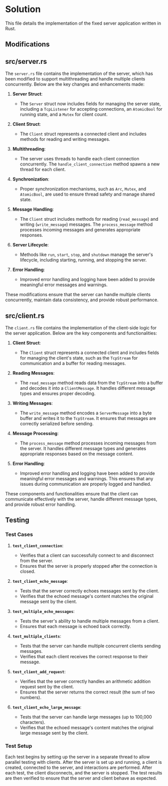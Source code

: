 # Solution

This file details the implementation of the fixed server application written in Rust.

## Modifications
## src/server.rs

The `server.rs` file contains the implementation of the server, which has been modified to support multithreading and handle multiple clients concurrently. Below are the key changes and enhancements made:

1. **Server Struct**:
   - The `Server` struct now includes fields for managing the server state, including a `TcpListener` for accepting connections, an `AtomicBool` for running state, and a `Mutex` for client count.

2. **Client Struct**:
   - The `Client` struct represents a connected client and includes methods for reading and writing messages.

3. **Multithreading**:
   - The server uses threads to handle each client connection concurrently. The `handle_client_connection` method spawns a new thread for each client.

4. **Synchronization**:
   - Proper synchronization mechanisms, such as `Arc`, `Mutex`, and `AtomicBool`, are used to ensure thread safety and manage shared state.

5. **Message Handling**:
   - The `Client` struct includes methods for reading (`read_message`) and writing (`write_message`) messages. The `process_message` method processes incoming messages and generates appropriate responses.

6. **Server Lifecycle**:
   - Methods like `run`, `start`, `stop`, and `shutdown` manage the server's lifecycle, including starting, running, and stopping the server.

7. **Error Handling**:
   - Improved error handling and logging have been added to provide meaningful error messages and warnings.

These modifications ensure that the server can handle multiple clients concurrently, maintain data consistency, and provide robust performance.

## src/client.rs

The `client.rs` file contains the implementation of the client-side logic for the server application. Below are the key components and functionalities:

1. **Client Struct**:
   - The `Client` struct represents a connected client and includes fields for managing the client's state, such as the `TcpStream` for communication and a buffer for reading messages.

2. **Reading Messages**:
   - The `read_message` method reads data from the `TcpStream` into a buffer and decodes it into a `ClientMessage`. It handles different message types and ensures proper decoding.

3. **Writing Messages**:
   - The `write_message` method encodes a `ServerMessage` into a byte buffer and writes it to the `TcpStream`. It ensures that messages are correctly serialized before sending.

4. **Message Processing**:
   - The `process_message` method processes incoming messages from the server. It handles different message types and generates appropriate responses based on the message content.

5. **Error Handling**:
   - Improved error handling and logging have been added to provide meaningful error messages and warnings. This ensures that any issues during communication are properly logged and handled.

These components and functionalities ensure that the client can communicate effectively with the server, handle different message types, and provide robust error handling.

## Testing
### **Test Cases**

1. **`test_client_connection`**:
   - Verifies that a client can successfully connect to and disconnect from the server.
   - Ensures that the server is properly stopped after the connection is closed.
   
2. **`test_client_echo_message`**:
   - Tests that the server correctly echoes messages sent by the client.
   - Verifies that the echoed message's content matches the original message sent by the client.

3. **`test_multiple_echo_messages`**:
   - Tests the server's ability to handle multiple messages from a client.
   - Ensures that each message is echoed back correctly.

4. **`test_multiple_clients`**:
   - Tests that the server can handle multiple concurrent clients sending messages.
   - Verifies that each client receives the correct response to their message.

5. **`test_client_add_request`**:
   - Verifies that the server correctly handles an arithmetic addition request sent by the client.
   - Ensures that the server returns the correct result (the sum of two numbers).

6. **`test_client_echo_large_message`**:
   - Tests that the server can handle large messages (up to 100,000 characters).
   - Verifies that the echoed message's content matches the original large message sent by the client.

### **Test Setup**
Each test begins by setting up the server in a separate thread to allow parallel testing with clients. After the server is set up and running, a client is created, connected to the server, and interactions are performed. After each test, the client disconnects, and the server is stopped. The test results are then verified to ensure that the server and client behave as expected.

